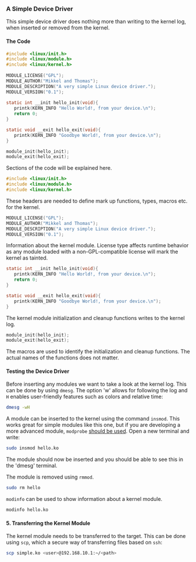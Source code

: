 ### A Simple Device Driver
This simple device driver does nothing more than writing to the kernel log, when inserted or removed from the kernel. 
#### The Code
```C
#include <linux/init.h>
#include <linux/module.h>
#include <linux/kernel.h>
 
MODULE_LICENSE("GPL"); 
MODULE_AUTHOR("Mikkel and Thomas");
MODULE_DESCRIPTION("A very simple Linux device driver.");
MODULE_VERSION("0.1");
 
static int __init hello_init(void){
   printk(KERN_INFO "Hello World!, from your device.\n");
   return 0;
}

static void __exit hello_exit(void){
   printk(KERN_INFO "Goodbye World!, from your device.\n");
}

module_init(hello_init);
module_exit(hello_exit);
```


Sections of the code will be explained here.

```C
#include <linux/init.h>
#include <linux/module.h>
#include <linux/kernel.h>
``` 
These headers are needed to define mark up functions, types, macros etc. for the kernel.

```C
MODULE_LICENSE("GPL"); 
MODULE_AUTHOR("Mikkel and Thomas");
MODULE_DESCRIPTION("A very simple Linux device driver.");
MODULE_VERSION("0.1");
```
Information about the kernel module. License type affects runtime behavior as any module loaded with a non-GPL-compatible license will mark the kernel as tainted.
```C
static int __init hello_init(void){
   printk(KERN_INFO "Hello World!, from your device.\n");
   return 0;
}

static void __exit hello_exit(void){
   printk(KERN_INFO "Goodbye World!, from your device.\n");
}
```
The kernel module initialization and cleanup functions writes to the kernel log.
```C
module_init(hello_init);
module_exit(hello_exit);
```
The macros are used to identify the initialization and cleanup functions. The actual names of the functions does not matter. 

#### Testing the Device Driver
Before inserting any modules we want to take a look at the kernel log. This can be done by using `dmesg`. The option 'w' allows for following the log and `H` enables user-friendly features such as colors and relative time:
```bash
dmesg -wH
```

A module can be inserted to the kernel using the command  `insmod`. This works great for simple modules like this one, but if you are developing a more advanced module, `modprobe` [should be used](https://linux.die.net/man/8/modprobe).
Open a new terminal and write: 
```bash
sudo insmod hello.ko
```

The module should now be inserted and you should be able to see this in the 'dmesg' terminal.

The module is removed using `rmmod`.
```bash
sudo rm hello
```

`modinfo` can be used to show information about a kernel module.
```bash
modinfo hello.ko
```

#### 5. Transferring the Kernel Module
The kernel module needs to be transferred to the target. This can be done using `scp`, which a secure way of transferring files based on `ssh`:

```bash
scp simple.ko <user>@192.168.10.1:~/<path>
```